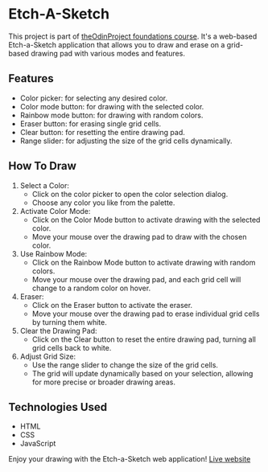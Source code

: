 # Etch-A-Sketch
This project is part of [theOdinProject foundations course](https://www.theodinproject.com/paths/foundations/courses/foundations). It's a web-based Etch-a-Sketch application that allows you to draw and erase on a grid-based drawing pad with various modes and features.

## Features
- Color picker: for selecting any desired color.
- Color mode button:  for drawing with the selected color.
- Rainbow mode button:  for drawing with random colors.
- Eraser button:  for erasing single grid cells.
- Clear button: for resetting the entire drawing pad.
- Range slider: for adjusting the size of the grid cells dynamically.

## How To Draw
1. Select a Color:
    - Click on the color picker to open the color selection dialog.
    - Choose any color you like from the palette.
2. Activate Color Mode:
    - Click on the Color Mode button to activate drawing with the selected color.
    - Move your mouse over the drawing pad to draw with the chosen color.
3. Use Rainbow Mode:
    - Click on the Rainbow Mode button to activate drawing with random colors.
    - Move your mouse over the drawing pad, and each grid cell will change to a random color on hover.
4. Eraser:
    - Click on the Eraser button to activate the eraser.
    - Move your mouse over the drawing pad to erase individual grid cells by turning them white.
5. Clear the Drawing Pad:
    - Click on the Clear button to reset the entire drawing pad, turning all grid cells back to white.
6. Adjust Grid Size:
    - Use the range slider to change the size of the grid cells.
    - The grid will update dynamically based on your selection, allowing for more precise or broader drawing areas.

## Technologies Used
- HTML
- CSS
- JavaScript

Enjoy your drawing with the Etch-a-Sketch web application!
[Live website](https://adjeteysowah.github.io/etch-a-sketch/)